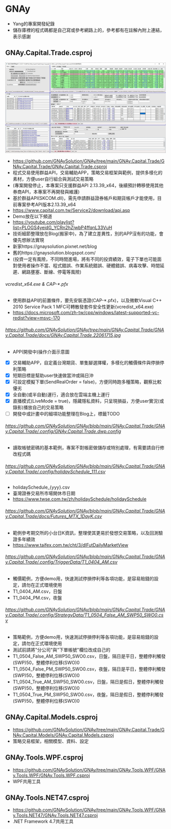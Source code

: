 # GNAy
* Yang的專案開發紀錄
* 儲存庫裡的程式碼都是自己寫或參考網路上的，參考都有在註解內附上連結，表示感謝

## GNAy.Capital.Trade.csproj
![image](https://github.com/GNAySolution/GNAy/blob/main/GNAy.Capital.Trade/GNAy.Capital.Trade/docs/GNAy.Capital.Trade.22061715.jpg)
* https://github.com/GNAySolution/GNAy/tree/main/GNAy.Capital.Trade/GNAy.Capital.Trade/GNAy.Capital.Trade.csproj
* 程式交易使用群益API，交易輔助APP，策略交易框架與範例，提供多樣化的素材，方便user自行組合與測試交易策略
* (專案開發停止，本專案只支援群益API 2.13.39_x64，後續預計轉移使用其他券商API，本專案不再開發與維護)
* 基於群益API(SKCOM.dll)，需先申請群益證券帳戶和期貨帳戶才能使用，目前專案參考API版本2.13.39_x64
* https://www.capital.com.tw/Service2/download/api.asp
* Demo放在以下頻道
* https://youtube.com/playlist?list=PLOGS4yeidG_YCRn2hZjwbP4ffqnL33VuH
* 技術細節整理放在Blog(搬家中)，為了建立差異性，別的APP沒有的功能，會優先想辦法實現
* 新家https://gnaysolution.pixnet.net/blog
* 舊的https://gnaysolution.blogspot.com/
* (投資一定有風險，不同時間進場，將有不同的投資績效，電子下單也可能面對使用者操作不當、程式錯誤、作業系統錯誤、硬體錯誤、病毒攻擊、時間延遲、網路壅塞、斷線、停電等風險)

###### vcredist_x64.exe & CAP-*.pfx
* 使用群益API的前置條件，要先安裝憑證(CAP-*.pfx)，以及微軟Visual C++ 2010 Service Pack 1 MFC可轉散發套件安全性更新(vcredist_x64.exe)
* https://docs.microsoft.com/zh-tw/cpp/windows/latest-supported-vc-redist?view=msvc-170

###### https://github.com/GNAySolution/GNAy/tree/main/GNAy.Capital.Trade/GNAy.Capital.Trade/docs/GNAy.Capital.Trade.22061715.jpg
* APP(開發中)操作介面示意圖
- [x] 交易輔助APP，自定義台灣期貨、單隻腳選擇權，多樣化的觸價條件與停損停利策略
- [x] 短期目標是幫助user快速做當沖或隔日沖
- [x] 可設定模擬下單(SendRealOrder = false)，方便同時跑多種策略，觀察比較優劣
- [x] 全自動(或半自動)運行，適合放在雲端主機上運行
- [x] 直播模式(LiveMode = true)，隱藏隱私資料，只呈現損益，方便user實況(或錄影)播放自己的交易策略
- [ ] 開發中或計畫中的細項功能整理在Blog上，標籤TODO

###### https://github.com/GNAySolution/GNAy/blob/main/GNAy.Capital.Trade/GNAy.Capital.Trade/.config/GNAy.Capital.Trade.dwp.config
* 讀取帳號密碼的基本範例，專案不對帳密做儲存或特別處理，有需要請自行修改程式碼

###### https://github.com/GNAySolution/GNAy/blob/main/GNAy.Capital.Trade/GNAy.Capital.Trade/.config/holidaySchedule_111.csv
* holidaySchedule_{yyy}.csv
* 臺灣證券交易所市場開休市日期
* https://www.twse.com.tw/zh/holidaySchedule/holidaySchedule

###### https://github.com/GNAySolution/GNAy/blob/main/GNAy.Capital.Trade/GNAy.Capital.Trade/docs/Futures_MTX_1DayK.csv
* 範例參考期交所的小台日K資訊，整理使其更易於發想交易策略，以及回測驗證多年績效
* https://www.taifex.com.tw/cht/3/dlFutDailyMarketView

###### https://github.com/GNAySolution/GNAy/blob/main/GNAy.Capital.Trade/GNAy.Capital.Trade/.config/TriggerData/T1_0404_AM.csv
* 觸價範例，方便demo用，快速測試停損停利等各項功能，是容易賠錢的設定，請勿在正式環境使用
* T1_0404_AM.csv，日盤
* T1_0404_PM.csv，夜盤

###### https://github.com/GNAySolution/GNAy/blob/main/GNAy.Capital.Trade/GNAy.Capital.Trade/.config/StrategyData/T1_0504_False_AM_SWP50_SWO0.csv
* 策略範例，方便demo用，快速測試停損停利等各項功能，是容易賠錢的設定，請勿在正式環境使用
* 測試前請將"分公司"與"下單帳號"欄位改成自己的
* T1_0504_False_AM_SWP50_SWO0.csv，日盤，隔日是平日，整體停利觸發(SWP)50，整體停利位移(SWO)0
* T1_0504_False_PM_SWP50_SWO0.csv，夜盤，隔日是平日，整體停利觸發(SWP)50，整體停利位移(SWO)0
* T1_0504_True_AM_SWP50_SWO0.csv，日盤，隔日是假日，整體停利觸發(SWP)50，整體停利位移(SWO)0
* T1_0504_True_PM_SWP50_SWO0.csv，夜盤，隔日是假日，整體停利觸發(SWP)50，整體停利位移(SWO)0

## GNAy.Capital.Models.csproj
* https://github.com/GNAySolution/GNAy/tree/main/GNAy.Capital.Trade/GNAy.Capital.Models/GNAy.Capital.Models.csproj
* 策略交易框架，相關模型、資料、設定

## GNAy.Tools.WPF.csproj
* https://github.com/GNAySolution/GNAy/tree/main/GNAy.Tools.WPF/GNAy.Tools.WPF/GNAy.Tools.WPF.csproj
* WPF共用工具

## GNAy.Tools.NET47.csproj
* https://github.com/GNAySolution/GNAy/tree/main/GNAy.Tools.WPF/GNAy.Tools.NET47/GNAy.Tools.NET47.csproj
* .NET Framework 4.7共用工具
